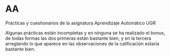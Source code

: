 # AA
Prácticas y cuestionarios de la asignatura Aprendizaje Automático UGR

Algunas prácticas están incompletas y en ninguna se ha realizado el bonus, de todas formas las dos primeras están bastante bien,
y en la tercera arreglando lo que aparece en las observaciones de la calificación estaría bastante bien.
